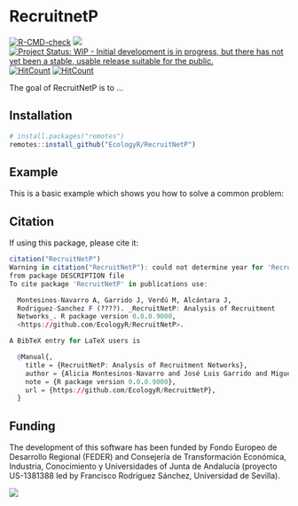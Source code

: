 
<!-- README.md is generated from README.Rmd. Please edit that file -->

# RecruitnetP

<!-- badges: start -->

[![R-CMD-check](https://github.com/EcologyR/RecruitNetP/actions/workflows/check-release.yaml/badge.svg)](https://github.com/EcologyR/RecruitNetP/actions/workflows/check-release.yaml)
[![](https://img.shields.io/badge/lifecycle-experimental-orange.svg)](https://lifecycle.r-lib.org/articles/stages.html#experimental)
[![Project Status: WIP - Initial development is in progress, but there
has not yet been a stable, usable release suitable for the
public.](https://www.repostatus.org/badges/latest/wip.svg)](https://www.repostatus.org/#wip)
[![HitCount](https://hits.dwyl.com/EcologyR/RecruitNetP.svg?style=flat-square)](http://hits.dwyl.com/EcologyR/RecruitNetP)
[![HitCount](https://hits.dwyl.com/EcologyR/RecruitNetP.svg?style=flat-square&show=unique)](http://hits.dwyl.com/EcologyR/RecruitNetP)
<!-- badges: end -->

The goal of RecruitNetP is to …

## Installation

``` r
# install.packages("remotes")
remotes::install_github("EcologyR/RecruitNetP")
```

## Example

This is a basic example which shows you how to solve a common problem:

## Citation

If using this package, please cite it:

``` r
citation("RecruitNetP")
Warning in citation("RecruitNetP"): could not determine year for 'RecruitNetP'
from package DESCRIPTION file
To cite package 'RecruitNetP' in publications use:

  Montesinos-Navarro A, Garrido J, Verdú M, Alcántara J,
  Rodriguez-Sanchez F (????). _RecruitNetP: Analysis of Recruitment
  Networks_. R package version 0.0.0.9000,
  <https://github.com/EcologyR/RecruitNetP>.

A BibTeX entry for LaTeX users is

  @Manual{,
    title = {RecruitNetP: Analysis of Recruitment Networks},
    author = {Alicia Montesinos-Navarro and José Luis Garrido and Miguel Verdú and Julio M. Alcántara and Francisco Rodriguez-Sanchez},
    note = {R package version 0.0.0.9000},
    url = {https://github.com/EcologyR/RecruitNetP},
  }
```

## Funding

The development of this software has been funded by Fondo Europeo de
Desarrollo Regional (FEDER) and Consejería de Transformación Económica,
Industria, Conocimiento y Universidades of Junta de Andalucía (proyecto
US-1381388 led by Francisco Rodríguez Sánchez, Universidad de Sevilla).

![](https://ecologyr.github.io/workshop/images/logos.png)
